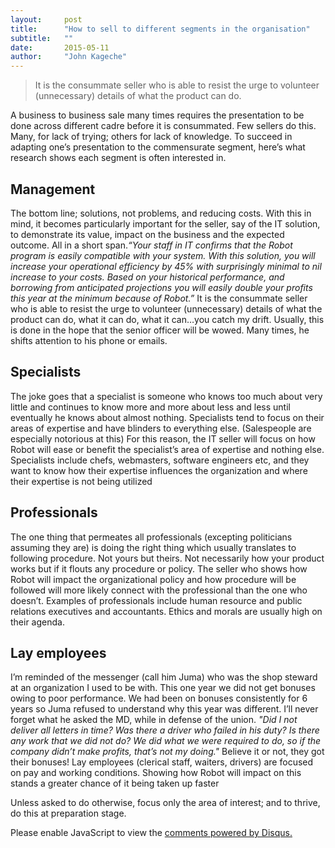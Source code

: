 ```yaml
---
layout:     post
title:      "How to sell to different segments in the organisation"
subtitle:   ""
date:       2015-05-11
author:     "John Kageche"
---
```


<blockquote>It is the consummate seller who is able to resist the urge to volunteer (unnecessary) details of what the product can do.
</blockquote>

<p>A business to business sale many times requires the presentation to be done across different cadre before it is consummated. Few sellers do this. Many, for lack of trying; others for lack of knowledge.  To succeed in adapting one’s presentation to the commensurate segment, here’s what research shows each segment is often interested in.</p>

<p><h2 class="section-heading">Management</h2>
The bottom line; solutions, not problems, and reducing costs. With this in mind, it becomes particularly important for the seller, say of the IT solution, to demonstrate its value, impact on the business and the expected outcome.  All in a short span.<i>“Your staff in IT confirms that the Robot program is easily compatible with your system. With this solution, you will increase your operational efficiency by 45% with surprisingly minimal to nil increase to your costs. Based on your historical performance, and borrowing from anticipated projections you will easily double your profits this year at the minimum because of Robot.”</i>  It is the consummate seller who is able to resist the urge to volunteer (unnecessary) details of  what the product can do, what it can do, what it can…you catch my drift. Usually, this is done in the hope that the senior officer will be wowed. Many times, he shifts attention to his phone or emails.</p>

<p><h2 class="section-heading">Specialists</h2>
The joke goes that a specialist is someone who knows too much about very little and continues to know more and more about less and less until eventually he knows about almost nothing. Specialists tend to focus on their areas of expertise and have blinders to everything else. (Salespeople are especially notorious at this) For this reason, the IT seller will focus on how Robot will ease or benefit the specialist’s area of expertise and nothing else.  Specialists include chefs, webmasters, software engineers etc, and they want to know how their expertise influences the organization and where their expertise is not being utilized </p> 

<p><h2 class="section-heading">Professionals</h2>
The one thing that permeates all professionals (excepting politicians assuming they are) is doing the right thing which usually translates to following procedure. Not yours but theirs. Not necessarily how your product works but if it flouts any procedure or policy. The seller who shows how Robot will impact the organizational policy and how procedure will be followed will more likely connect with the professional than the one who doesn’t. Examples of professionals include human resource and public relations executives and accountants. Ethics and morals are usually high on their agenda. </p>

<p><h2 class="section-heading">Lay employees </h2>
I’m reminded of the messenger (call him Juma) who was the shop steward at an organization I used to be with. This one year we did not get bonuses owing to poor performance. We had been on bonuses consistently for 6 years so Juma refused to understand why this year was different. I’ll never forget what he asked the MD, while in defense of the union. <i>"Did I not deliver all letters in time? Was there a driver who failed in his duty? Is there any work that we did not do? We did what we were required to do, so if the company didn’t make profits, that’s not my doing."</i> Believe it or not, they got their bonuses! Lay employees (clerical staff, waiters, drivers) are focused on pay and working conditions. Showing how Robot will impact on this stands a greater chance of it being taken up faster</p>

<p>Unless asked to do otherwise, focus only the area of interest; and to thrive, do this at preparation stage.</p>

<div id="disqus_thread"></div>
<script type="text/javascript">
    /* * * CONFIGURATION VARIABLES * * */
    var disqus_shortname = 'lendmeyourears';
    var disqus_identifier = '2015-05-11';
    
    /* * * DON'T EDIT BELOW THIS LINE * * */
    (function() {
        var dsq = document.createElement('script'); dsq.type = 'text/javascript'; dsq.async = true;
        dsq.src = '//' + disqus_shortname + '.disqus.com/embed.js';
        (document.getElementsByTagName('head')[0] || document.getElementsByTagName('body')[0]).appendChild(dsq);
    })();
</script>
<noscript>Please enable JavaScript to view the <a href="https://disqus.com/?ref_noscript" rel="nofollow">comments powered by Disqus.</a></noscript>

<script type="text/javascript"><!--
//<![CDATA[
	twatchData = 'page='+encodeURIComponent( window.location );
	if( typeof document.referrer != 'undefined' && document.referrer != '' ) {
		twatchData += '&ref='+encodeURIComponent( document.referrer );
	}
	twatchData += '&no_cookies=true';
	if( typeof screen.width != 'undefined' ) {
		twatchData += '&resolution='+screen.width+'x'+screen.height;
	}
	document.write('<scr'+'ipt type="text/javascript" '+
	'src="http://www.lendmeyourears.co.ke/twatch/remote/js_logger.php?'+twatchData+'">'+
	'</scr'+'ipt>');
//]]>
//--></script>